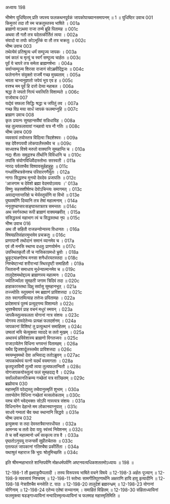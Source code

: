 अध्यायः 198

भीष्मेण युधिष्ठिरम् प्रति जपस्य फलकथनपूर्वकं जापकोपाख्यानसमापनम् ॥ 1 ॥
युधिष्ठिर उवाच 	001  
किमुत्तरं तदा तौ स्म चक्रतुस्तस्य भाषिते ।	001a  
ब्राह्मणो वाऽथवा राजा तन्मे ब्रूहि पितामह ॥	001c  
अथवा तौ गतौ तत्र यदेतत्कीर्तितं त्वया ।	002a  
संवादो वा तयोः कोऽभूत्किं वा तौ तत्र चक्रतुः ॥	002c  
भीष्म उवाच 	003  
तथेत्येवं प्रतिश्रुत्य धर्मं सम्पूज्य जापकः ।	003a  
यमं कालं च मृत्युं च स्वर्गं सम्पूज्य चार्हतः ॥	003c  
पूर्वं ये चापरे तत्र समेता ब्राह्मणर्षभाः ।	004a  
सर्वान्सम्पूज्य शिरसा राजानं सोऽब्रवीद्द्विजः ॥	004c  
फलेनानेन संयुक्तो राजर्षे गच्छ मुख्यताम् ।	005a  
भवता चाभ्यनुज्ञातो जपेयं भूय एव ह ॥	005c  
वरश्च मम पूर्वं हि दत्तो देव्या महाबल ।	006a  
श्रद्धा ते जपतो नित्यं भवत्विति विशाम्पते ॥	006c  
राजोवाच 	007  
यद्येवं सफला सिद्धिः श्रद्धा च जपितुं तव ।	007a  
गच्छ विप्र मया सार्धं जापकं फलमाप्नुहि ॥	007c  
ब्राह्मण उवाच 	008  
कृतः प्रयत्नः सुमहान्सर्वेषां सन्निधाविह ।	008a  
सह तुल्यफलावावां गच्छावो यत्र नौ गतिः ॥	008c  
भीष्म उवाच 	009  
व्यवसायं तयोस्तत्र विदित्वा त्रिदशेश्वरः ।	009a  
सह देवैरुपययौ लोकपालैस्तथैव च ॥	009c  
साध्याश्च विश्वे मरुतो वाक्यानि सुमहान्ति च ।	010a  
नद्यः शैलाः समुद्राश्च तीर्थानि विविधानि च ॥	010c  
तपांसि संयोगविधिर्वेदास्तोभाः सरस्वती ।	011a  
नारदः पर्वतश्चैव विश्वावसुर्हहाहुहूः ॥	011c  
गन्धर्वश्चित्रसेनश्च परिवारगणैर्युतः ।	012a  
नागाः सिद्धाश्च मुनयो देवदेवः प्रजापतिः ॥	012c  
\'आजगाम च देवेशो ब्रह्मा वेदमयोऽव्ययः ।\'	013a  
विष्णुः सहस्रशीर्षश्च देवोऽचिन्त्यः समागमत् ।	013c  
अवाद्यन्तान्तरिक्षे च भेर्यस्तूर्याणि वा विभो ॥	013e  
पुष्पवर्षाणि दिव्यानि तत्र तेषां महात्मनाम् ।	014a  
ननृतुश्चाप्सरःसङ्घास्तत्रतत्र समन्ततः ॥	014c  
अथ स्वर्गस्तथा रूपी ब्राह्मणं वाक्यमब्रवीत् ।	015a  
संसिद्धस्त्वं महाभाग त्वं च सिद्धस्तथा नृप ॥	015c  
भीष्म उवाच 	016  
अथ तौ सहितौ राजन्नन्योन्यस्य विधानतः ।	016a  
विषयप्रतिसंहारमुभावेव प्रचक्रतुः ॥	016c  
प्राणापानौ तथोदानं समानं व्यानमेव च ।	017a  
एवं तौ मनसि स्थाप्य दधतुः प्राणयोर्मनः ॥	017c  
उपस्थितकृतौ तौ च नासिकाग्रमधो भ्रुवोः ।	018a  
भ्रुकुट्याक्ष्णोश्च मनसा शनैर्धारयतस्तदा ॥	018c  
निश्चेष्टाभ्यां शरीराभ्यां स्थिरदृष्टी समाहितौ ।	019a  
जितासनौ समाधाय मूर्धन्यात्मानमेव च ॥	019c  
तालुदेशमथोद्दाल्य ब्राह्मणस्य महात्मनः ।	020a  
ज्योतिर्ज्वाला सुमहती जगाम त्रिदिवं तदा ॥	020c  
हाहाकारस्तथा दिक्षु सर्वासु सुमहानभूत् ।	021a  
तज्ज्योतिः स्तूयमानं स्म ब्रह्माणं प्राविशत्तदा ॥	021c  
ततः स्वागतमित्याह तत्तेजः प्रपितामहः ।	022a  
प्रादेशमात्रं पुरुषं प्रत्युद्गम्य विशाम्पते ॥	022c  
भूयश्चैवापरं प्राह वचनं मधुरं स्मयन् ।	023a  
जापकैस्तुल्यफलता योगानां नात्र संशयः ॥	023c  
योगस्य तावदेतेभ्यः प्रत्यक्षं फलदर्शनम् ।	024a  
जापकानां विशिष्टं तु प्रत्युत्थानं समाहितम् ॥	024c  
उष्यतां मयि चेत्युक्त्वा व्याददे स ततो मुखम् ।	025a  
अथास्यं प्रविवेशास्य ब्राह्मणो विगतज्वरः ॥	025c  
राजाऽप्येतेन विधिना भगवन्तं पितामहम् ।	026a  
यथैव द्विजशार्दूलस्तथैव प्राविशत्तदा ॥	026c  
स्वयम्भुवमथो देवा अभिवाद्य ततोऽब्रुवन् ॥	027ac  
जापकार्थमयं यत्नो यदर्थं वयमागताः ।	028a  
कृतपूजाविमौ तुल्यौ त्वया तुल्यफलान्वितौ ॥	028c  
योगजापकयोस्तुल्यं फलं सुमहदद्य वै ।	029a  
सर्वांल्लोकानतिक्रम्य गच्छेतां यत्र वाञ्छितम् ॥	029c  
ब्रह्मोवाच 	030  
महास्मृतिं पठेद्यस्तु तथैवानुस्मृतिं शुभाम् ।	030a  
तावप्येतेन विधिना गच्छेतां मत्सलोकताम् ॥	030c  
यश्च योगे भवेद्भक्तः सोऽपि नास्त्यत्र संशयः ।	031a  
विधिनानेन देहान्ते मम लोकानवाप्नुयात् ।	031c  
साधये गम्यतां चैव यथा स्थानानि सिद्धये ॥	031e  
भीष्म उवाच 	032  
इत्युक्त्वा स तदा देवस्तत्रैवान्तरधीयत ।	032a  
आमन्त्र्य च ततो देवा ययुः स्वंस्वं निवेशनम् ॥	032c  
ते च सर्वे महात्मानो धर्मं सत्कृत्य तत्र वै ।	033a  
पृष्ठतोऽनुययू राजन्सर्वे सुप्रीतचेतसः ॥	033c  
एतत्फलं जापकानां गतिश्चैषा प्रकीर्तिता ।	034a  
यथाश्रुतं महाराज किं भूयः श्रोतुमिच्छसि ॥ 	034c  

इति श्रीमन्महाभारते शान्तिपर्वणि मोक्षधर्मपर्वणि अष्टनवत्यधिकशततमोऽध्यायः ॥ 198 ॥

12-198-1 तौ इक्ष्वाकुपैप्पलादी । तस्य विरूपस्य भाषिते वचने विषये ॥ 12-198-3 अर्हतः पूज्यान् ॥ 12-198-9 व्यवसायं निश्चयम् ॥ 12-198-11 स्तोभाः सामगीतिपूरणार्थनि अक्षराणि हायि हावु इत्यादीनि ॥ 12-198-18 नेत्राग्रैश्चैव मनसेति ट. पाठः ॥ 12-198-20 तालुदेशं ब्रह्मरन्ध्रम् ॥ 12-198-23 योगानां योगिनाम् ॥ 12-198-24 एतेभ्य एतेषां सभ्यानाम् । समाहितं विहितम् ॥ 12-198-30 संहिताध्यायिनां फलमुक्त्वा षडङ्गाध्यायिनां मन्वादिस्मृत्यध्यायिनां च फलमाह महास्मृतिमिति ॥
